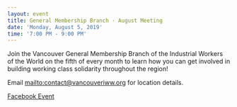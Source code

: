 ```yaml
---
layout: event
title: General Membership Branch · August Meeting
date: 'Monday, August 5, 2019'
time: '7:00 PM - 9:00 PM'
---
```


Join the Vancouver General Membership Branch of the Industrial Workers of the World on the fifth of every month to learn how you can get involved in building working class solidarity throughout the region!

Email <mailto:contact@vancouveriww.org> for location details.

[Facebook Event](https://www.facebook.com/events/216011546000677/?event_time_id=216011569334008)
